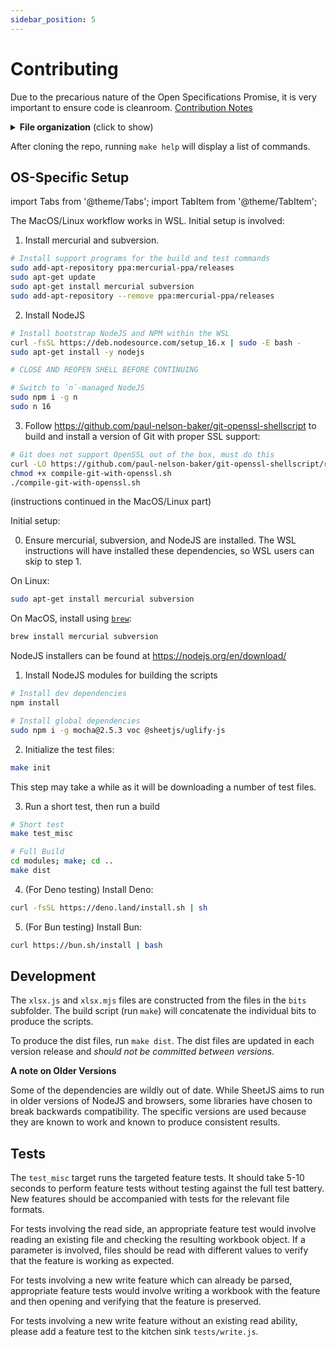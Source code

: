```yaml
---
sidebar_position: 5
---
```


# Contributing

Due to the precarious nature of the Open Specifications Promise, it is very
important to ensure code is cleanroom.  [Contribution Notes](https://raw.githubusercontent.com/SheetJS/sheetjs/master/CONTRIBUTING.md)

<details>
  <summary><b>File organization</b> (click to show)</summary>

Folders:

| folder       | contents                                                      |
|:-------------|:--------------------------------------------------------------|
| `bin`        | server-side bin scripts (`xlsx.njs`)                          |
| `bits`       | raw source files that make up the final script                |
| `dist`       | dist files for web browsers and nonstandard JS environments   |
| `misc`       | miscellaneous supporting scripts                              |
| `modules`    | TypeScript source files that generate some of the bits        |
| `packages`   | Support libraries and tools                                   |
| `test_files` | test files (pulled from the test files repository)            |
| `tests`      | browser tests (run `make ctest` to rebuild)                   |
| `types`      | TypeScript definitions and tests                              |

</details>

After cloning the repo, running `make help` will display a list of commands.

## OS-Specific Setup

import Tabs from '@theme/Tabs';
import TabItem from '@theme/TabItem';

<Tabs>
  <TabItem value="wsl" label="Windows WSL">

The MacOS/Linux workflow works in WSL.  Initial setup is involved:

1) Install mercurial and subversion.

```bash
# Install support programs for the build and test commands
sudo add-apt-repository ppa:mercurial-ppa/releases
sudo apt-get update
sudo apt-get install mercurial subversion
sudo add-apt-repository --remove ppa:mercurial-ppa/releases
```

2) Install NodeJS

```bash
# Install bootstrap NodeJS and NPM within the WSL
curl -fsSL https://deb.nodesource.com/setup_16.x | sudo -E bash -
sudo apt-get install -y nodejs

# CLOSE AND REOPEN SHELL BEFORE CONTINUING

# Switch to `n`-managed NodeJS
sudo npm i -g n
sudo n 16
```

3) Follow <https://github.com/paul-nelson-baker/git-openssl-shellscript> to
build and install a version of Git with proper SSL support:

```bash
# Git does not support OpenSSL out of the box, must do this
curl -LO https://github.com/paul-nelson-baker/git-openssl-shellscript/raw/main/compile-git-with-openssl.sh
chmod +x compile-git-with-openssl.sh
./compile-git-with-openssl.sh
```

(instructions continued in the MacOS/Linux part)

  </TabItem>
  <TabItem value="osx" label="MacOS/Linux">

Initial setup:

0) Ensure mercurial, subversion, and NodeJS are installed. The WSL instructions
will have installed these dependencies, so WSL users can skip to step 1.

On Linux:

```bash
sudo apt-get install mercurial subversion
```

On MacOS, install using [`brew`](https://brew.sh/):

```bash
brew install mercurial subversion
```

NodeJS installers can be found at <https://nodejs.org/en/download/>

1) Install NodeJS modules for building the scripts

```bash
# Install dev dependencies
npm install

# Install global dependencies
sudo npm i -g mocha@2.5.3 voc @sheetjs/uglify-js
```

2) Initialize the test files:

```bash
make init
```

This step may take a while as it will be downloading a number of test files.

3) Run a short test, then run a build

```bash
# Short test
make test_misc

# Full Build
cd modules; make; cd ..
make dist
```

4) (For Deno testing) Install Deno:

```bash
curl -fsSL https://deno.land/install.sh | sh
```

5) (For Bun testing) Install Bun:

```bash
curl https://bun.sh/install | bash
```

  </TabItem>
</Tabs>


## Development

The `xlsx.js` and `xlsx.mjs` files are constructed from the files in the `bits`
subfolder. The build script (run `make`) will concatenate the individual bits
to produce the scripts.

To produce the dist files, run `make dist`.  The dist files are updated in each
version release and *should not be committed between versions*.

**A note on Older Versions**

Some of the dependencies are wildly out of date.  While SheetJS aims to run in
older versions of NodeJS and browsers, some libraries have chosen to break
backwards compatibility.  The specific versions are used because they are known
to work and known to produce consistent results.


## Tests

The `test_misc` target runs the targeted feature tests.  It should take 5-10
seconds to perform feature tests without testing against the full test battery.
New features should be accompanied with tests for the relevant file formats.

For tests involving the read side, an appropriate feature test would involve
reading an existing file and checking the resulting workbook object.  If a
parameter is involved, files should be read with different values to verify that
the feature is working as expected.

For tests involving a new write feature which can already be parsed, appropriate
feature tests would involve writing a workbook with the feature and then opening
and verifying that the feature is preserved.

For tests involving a new write feature without an existing read ability, please
add a feature test to the kitchen sink `tests/write.js`.

